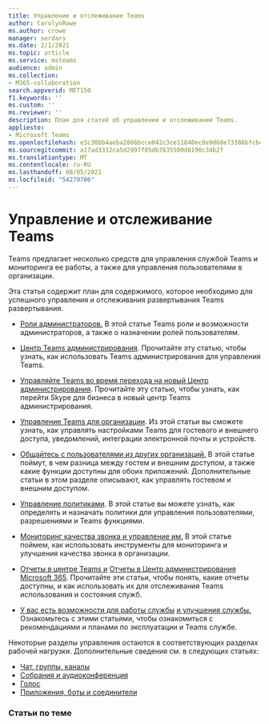 ```yaml
---
title: Управление и отслеживание Teams
author: CarolynRowe
ms.author: crowe
manager: serdars
ms.date: 2/1/2021
ms.topic: article
ms.service: msteams
audience: admin
ms.collection:
- M365-collaboration
search.appverid: MET150
f1.keywords: ''
ms.custom: ''
ms.reviewer: ''
description: План для статей об управлении и отслеживании Teams.
appliesto:
- Microsoft Teams
ms.openlocfilehash: e3c30bb4aeba2866bcce042c3ce11840ec8e9d68e73386bfcb4f3b434a136506
ms.sourcegitcommit: a17ad3332ca5d2997f85db7835500d8190c34b2f
ms.translationtype: MT
ms.contentlocale: ru-RU
ms.lasthandoff: 08/05/2021
ms.locfileid: "54279706"
---
```

# <a name="manage-and-monitor-teams"></a>Управление и отслеживание Teams

Teams предлагает несколько средств для управления службой Teams и мониторинга ее работы, а также для управления пользователями в организации.

Эта статья содержит план для содержимого, которое необходимо для успешного управления и отслеживания развертывания Teams развертывания.

- [Роли администраторов.](using-admin-roles.md) В этой статье Teams роли и возможности администраторов, а также о назначении ролей пользователям.

- [Центр Teams администрирования](manage-teams-in-modern-portal.md). Прочитайте эту статью, чтобы узнать, как использовать Teams администрирования для управления Teams.  

- [Управляйте Teams во время перехода на новый Центр администрирования](manage-teams-skypeforbusiness-admin-center.md). Прочитайте эту статью, чтобы узнать, как перейти Skype для бизнеса в новый центр Teams администрирования. 

- [Управление Teams для организации](enable-features-office-365.md). Из этой статьи вы сможете узнать, как управлять настройками Teams для гостевого и внешнего доступа, уведомлений, интеграции электронной почты и устройств.  

- [Общайтесь с пользователями из других организаций.](communicate-with-users-from-other-organizations.md) В этой статье поймут, в чем разница между гостем и внешним доступом, а также какие функции доступны для обоих приложений. Дополнительные статьи в этом разделе описывают, как управлять гостевом и внешним доступом.

- [Управление политиками](assign-policies.md). В этой статье вы можете узнать, как определять и назначать политики для управления пользователями, разрешениями и Teams функциями.

- [Мониторинг качества звонка и управление им.](monitor-call-quality-qos.md) В этой статье поймем, как использовать инструменты для мониторинга и улучшения качества звонка в организации.

- [Отчеты в центре Teams и](teams-analytics-and-reports/teams-reporting-reference.md) [Отчеты в Центр администрирования Microsoft 365](teams-activity-reports.md). Прочитайте эти статьи, чтобы понять, какие отчеты доступны, и как использовать их для отслеживания Teams использования и состояния служб.

- [У вас есть возможности для работы службы](teams-analytics-and-reports/teams-reporting-reference.md) [и улучшения службы.](upgrade-enhance-my-service.md) Ознакомьтесь с этими статьями, чтобы ознакомиться с рекомендациями и планами по эксплуатации и Teams службе.

Некоторые разделы управления остаются в соответствующих разделах рабочей нагрузки. Дополнительные сведения см. в следующих статьях:

- [Чат, группы, каналы](deploy-chat-teams-channels-microsoft-teams-landing-page.md)
- [Собрания и аудиоконференция](deploy-meetings-microsoft-teams-landing-page.md)
- [Голос](cloud-voice-landing-page.md)
- [Приложения, боты и соединители](deploy-apps-microsoft-teams-landing-page.md)


### <a name="related-topics"></a>Статьи по теме


